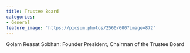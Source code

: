 ```yaml
---
title: Trustee Board
categories:
- General
feature_image: "https://picsum.photos/2560/600?image=872"
---
```

Golam Reasat Sobhan: Founder President, Chairman of the Trustee Board
